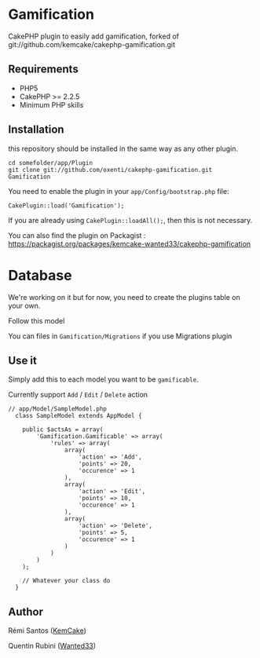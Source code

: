 # Gamification

CakePHP plugin to easily add gamification, forked of git://github.com/kemcake/cakephp-gamification.git

## Requirements

- PHP5
- CakePHP >= 2.2.5
- Minimum PHP skills

## Installation

this repository should be installed in the same way as any other plugin.

	cd somefolder/app/Plugin
	git clone git://github.com/oxenti/cakephp-gamification.git Gamification

You need to enable the plugin in your `app/Config/bootstrap.php` file:

`CakePlugin::load('Gamification');`

If you are already using `CakePlugin::loadAll();`, then this is not necessary.

You can also find the plugin on Packagist : https://packagist.org/packages/kemcake-wanted33/cakephp-gamification

# Database
We're working on it but for now, you need to create the plugins table on your own.

Follow this model



You can files in `Gamification/Migrations` if you use Migrations plugin

## Use it

Simply add this to each model you want to be `gamificable`.

Currently support `Add` / `Edit` / `Delete` action

    // app/Model/SampleModel.php
      class SampleModel extends AppModel {

    	public $actsAs = array(
    	    'Gamification.Gamificable' => array(
                'rules' => array(
                	array(
                		'action' => 'Add',
                		'points' => 20,
                		'occurence' => 1
                	),
                	array(
                		'action' => 'Edit',
                		'points' => 10,
                		'occurence' => 1
                	),
                	array(
                		'action' => 'Delete',
                		'points' => 5,
                		'occurence' => 1
                	)
                )
    	    )
        );

        // Whatever your class do
      }


## Author
Rémi Santos ([KemCake](http://twitter.com/KemCake))

Quentin Rubini ([Wanted33](http://twitter.com/Wanted33))



